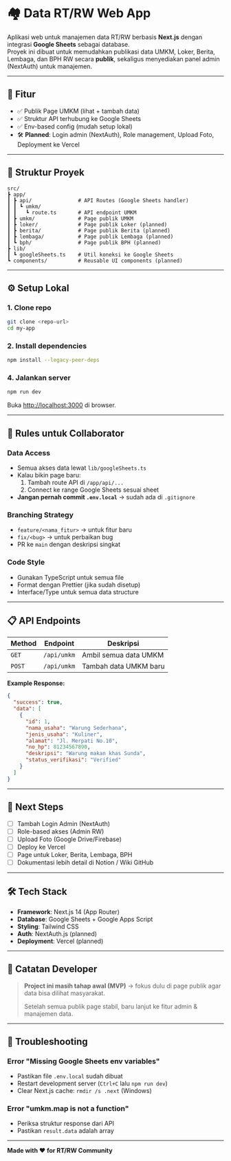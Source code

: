# 🏘️ Data RT/RW Web App

Aplikasi web untuk manajemen data RT/RW berbasis **Next.js** dengan integrasi **Google Sheets** sebagai database.  
Proyek ini dibuat untuk memudahkan publikasi data UMKM, Loker, Berita, Lembaga, dan BPH RW secara **publik**, sekaligus menyediakan panel admin (NextAuth) untuk manajemen.

---

## 🚀 Fitur
- ✅ Publik Page UMKM (lihat + tambah data)
- ✅ Struktur API terhubung ke Google Sheets
- ✅ Env-based config (mudah setup lokal)
- 🛠️ **Planned**: Login admin (NextAuth), Role management, Upload Foto, Deployment ke Vercel

---

## 📂 Struktur Proyek
```
src/
┣ app/
┃ ┣ api/               # API Routes (Google Sheets handler)
┃ ┃ ┗ umkm/
┃ ┃   ┗ route.ts       # API endpoint UMKM
┃ ┣ umkm/              # Page publik UMKM
┃ ┣ loker/             # Page publik Loker (planned)
┃ ┣ berita/            # Page publik Berita (planned)
┃ ┣ lembaga/           # Page publik Lembaga (planned)
┃ ┗ bph/               # Page publik BPH (planned)
┣ lib/
┃ ┗ googleSheets.ts    # Util koneksi ke Google Sheets
┗ components/          # Reusable UI components (planned)
```

---

## ⚙️ Setup Lokal

### 1. **Clone repo**
```bash
git clone <repo-url>
cd my-app
```

### 2. **Install dependencies**
```bash
npm install --legacy-peer-deps
```




### 4. **Jalankan server**
```bash
npm run dev
```

Buka [http://localhost:3000](http://localhost:3000) di browser.

---

## 🤝 Rules untuk Collaborator

### **Data Access**
- Semua akses data lewat `lib/googleSheets.ts`
- Kalau bikin page baru:
  1. Tambah route API di `/app/api/...`
  2. Connect ke range Google Sheets sesuai sheet
- **Jangan pernah commit `.env.local`** → sudah ada di `.gitignore`

### **Branching Strategy**
- `feature/<nama_fitur>` → untuk fitur baru
- `fix/<bug>` → untuk perbaikan bug  
- PR ke `main` dengan deskripsi singkat

### **Code Style**
- Gunakan TypeScript untuk semua file
- Format dengan Prettier (jika sudah disetup)
- Interface/Type untuk semua data structure

---

## 📋 API Endpoints

| Method | Endpoint | Deskripsi |
|--------|----------|-----------|
| `GET` | `/api/umkm` | Ambil semua data UMKM |
| `POST` | `/api/umkm` | Tambah data UMKM baru |

**Example Response:**
```json
{
  "success": true,
  "data": [
    {
      "id": 1,
      "nama_usaha": "Warung Sederhana",
      "jenis_usaha": "Kuliner",
      "alamat": "Jl. Merpati No.10",
      "no_hp": 81234567890,
      "deskripsi": "Warung makan khas Sunda",
      "status_verifikasi": "Verified"
    }
  ]
}
```

---

## 📝 Next Steps

- [ ] Tambah Login Admin (NextAuth)
- [ ] Role-based akses (Admin RW)  
- [ ] Upload Foto (Google Drive/Firebase)
- [ ] Deploy ke Vercel
- [ ] Page untuk Loker, Berita, Lembaga, BPH
- [ ] Dokumentasi lebih detail di Notion / Wiki GitHub

---

## 🛠️ Tech Stack

- **Framework**: Next.js 14 (App Router)
- **Database**: Google Sheets + Google Apps Script
- **Styling**: Tailwind CSS
- **Auth**: NextAuth.js (planned)
- **Deployment**: Vercel (planned)

---

## 📌 Catatan Developer

> **Project ini masih tahap awal (MVP)** → fokus dulu di page publik agar data bisa dilihat masyarakat.
> 
> Setelah semua publik page stabil, baru lanjut ke fitur admin & manajemen data.

---

## 🐛 Troubleshooting

### Error "Missing Google Sheets env variables"
- Pastikan file `.env.local` sudah dibuat
- Restart development server (`Ctrl+C` lalu `npm run dev`)
- Clear Next.js cache: `rmdir /s .next` (Windows)

### Error "umkm.map is not a function"  
- Periksa struktur response dari API
- Pastikan `result.data` adalah array

---

**Made with ❤️ for RT/RW Community**